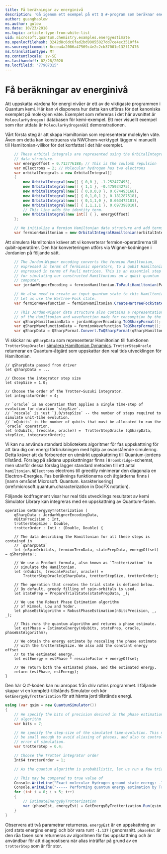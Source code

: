 ```yaml
---
title: Få beräkningar av energinivå
description: 'Gå igenom ett exempel på ett Q #-program som beräknar energi nivå värden för molekyl väte.'
author: guanghaolow
ms.author: gulow
ms.date: 10/23/2018
ms.topic: article-type-from-white-list
uid: microsoft.quantum.chemistry.examples.energyestimate
ms.openlocfilehash: 3242d8c6dc6fad2bd99055027dd7ce4ec3510ff4
ms.sourcegitcommit: 6ccea4a2006a47569c4e2c2cb37001e132f17476
ms.translationtype: MT
ms.contentlocale: sv-SE
ms.lasthandoff: 02/28/2020
ms.locfileid: "77907315"
---
```

# <a name="obtaining-energy-level-estimates"></a>Få beräkningar av energinivå
Att uppskatta värdena för energi nivåer är ett av de viktigaste programmen i Quantum kemi. Här kan vi disponera hur detta kan utföras för det kanoniska exemplet på molekylen väte. Exemplet som refereras i det här avsnittet är `MolecularHydrogen` i databasen för kemi-exempel. Ett mer visuellt exempel som ritar utdata är `MolecularHydrogenGUI` demonstrationen.

Vårt första steg är att skapa Hamiltonian som representerar molekylen väte. Även om detta kan konstrueras via NWChem-verktyget lägger vi manuellt till Hamiltonian-villkor för det kortfattat i det här exemplet.

```csharp
    // These orbital integrals are represented using the OrbitalIntegral
    // data structure.
    var energyOffset = 0.713776188; // This is the coulomb repulsion
    var nElectrons = 2; // Molecular hydrogen has two electrons
    var orbitalIntegrals = new OrbitalIntegral[]
    {
        new OrbitalIntegral(new[] { 0,0 }, -1.252477495),
        new OrbitalIntegral(new[] { 1,1 }, -0.475934275),
        new OrbitalIntegral(new[] { 0,0,0,0 }, 0.674493166),
        new OrbitalIntegral(new[] { 0,1,0,1 }, 0.181287518),
        new OrbitalIntegral(new[] { 0,1,1,0 }, 0.663472101),
        new OrbitalIntegral(new[] { 1,1,1,1 }, 0.697398010),
        // This line adds the identity term.
        new OrbitalIntegral(new int[] { }, energyOffset)
    };

    // We initialize a fermion Hamiltonian data structure and add terms to it.
    var fermionHamiltonian = new OrbitalIntegralHamiltonian(orbitalIntegrals).ToFermionHamiltonian();
```

Att simulera Hamiltonian kräver att vi konverterar fermion-operatörerna till qubit-operatörer. Den här konverteringen utförs via Wigner-kodningen i Jordanien på följande sätt.

```csharp
    // The Jordan-Wigner encoding converts the fermion Hamiltonian, 
    // expressed in terms of fermionic operators, to a qubit Hamiltonian,
    // expressed in terms of Pauli matrices. This is an essential step
    // for simulating our constructed Hamiltonians on a qubit quantum
    // computer.
    var jordanWignerEncoding = fermionHamiltonian.ToPauliHamiltonian(Pauli.QubitEncoding.JordanWigner);

    // We also need to create an input quantum state to this Hamiltonian.
    // Let us use the Hartree-Fock state.
    var fermionWavefunction = fermionHamiltonian.CreateHartreeFockState(nElectrons);

    // This Jordan-Wigner data structure also contains a representation 
    // of the Hamiltonian and wavefunction made for consumption by the Q# operations.
    var qSharpHamiltonianData = jordanWignerEncoding.ToQSharpFormat();
    var qSharpWavefunctionData = fermionWavefunction.ToQSharpFormat();
    var qSharpData = QSharpFormat.Convert.ToQSharpFormat(qSharpHamiltonianData, qSharpWavefunctionData);
```

Vi skickar nu `qSharpData` som representerar Hamiltonian till funktionen `TrotterStepOracle` i [simulera Hamiltonian Dynamics](xref:microsoft.quantum.libraries.standard.algorithms). `TrotterStepOracle` returnerar en Quantum-åtgärd som uppskattar den real tids utvecklingen för Hamiltonian.

```qsharp
// qSharpData passed from driver
let qSharpData = ... 

// Choose the integrator step size
let stepSize = 1.0;

// Choose the order of the Trotter—Suzuki integrator.
let integratorOrder = 4;

// `oracle` is an operation that applies a single time-step of evolution for duration `stepSize`.
// `rescale` is just `1.0/stepSize` -- the number of steps required to simulate unit-time evolution.
// `nQubits` is the number of qubits that must be allocated to run the `oracle` operatrion.
let (nQubits, (rescale, oracle)) =  TrotterStepOracle (qSharpData, stepSize, integratorOrder);
```

Vi kan nu använda standard bibliotekets algoritmer för fas uppskattning för att lära dig om energi förbrukningen med hjälp av ovanstående simulering. Detta kräver att du förbereder en utmärkt uppskattning till Quantum-jordens tillstånd. Förslag på sådana uppskattningar finns i `Broombridge`-schemat, men utanför dessa förslag lägger standard metoden till ett antal `hamiltonian.NElectrons` electrons till greedily minimerar den diagonala en Electron-Energies. Fas beräknings funktionerna och åtgärderna finns i [namn området Microsoft. Quantum. karakterisering](xref:microsoft.quantum.characterization in DocFX notation).

Följande kodfragment visar hur real tids utvecklings resultatet av kemi Simulator Library kan integreras med en uppskattning av Quantum-fasen.

```qsharp
operation GetEnergyByTrotterization (
    qSharpData : JordanWignerEncodingData, 
    nBitsPrecision : Int, 
    trotterStepSize : Double, 
    trotterOrder : Int) : (Double, Double) {
    
    // The data describing the Hamiltonian for all these steps is contained in
    // `qSharpData`
    let (nSpinOrbitals, fermionTermData, statePrepData, energyOffset) = qSharpData!;
    
    // We use a Product formula, also known as `Trotterization` to
    // simulate the Hamiltonian.
    let (nQubits, (rescaleFactor, oracle)) = 
        TrotterStepOracle(qSharpData, trotterStepSize, trotterOrder);
    
    // The operation that creates the trial state is defined below.
    // By default, greedy filling of spin-orbitals is used.
    let statePrep = PrepareTrialState(statePrepData, _);
    
    // We use the Robust Phase Estimation algorithm
    // of Kimmel, Low and Yoder.
    let phaseEstAlgorithm = RobustPhaseEstimation(nBitsPrecision, _, _);
    
    // This runs the quantum algorithm and returns a phase estimate.
    let estPhase = EstimateEnergy(nQubits, statePrep, oracle, phaseEstAlgorithm);
    
    // We obtain the energy estimate by rescaling the phase estimate
    // with the trotterStepSize. We also add the constant energy offset
    // to the estimated energy.
    let estEnergy = estPhase * rescaleFactor + energyOffset;
    
    // We return both the estimated phase, and the estimated energy.
    return (estPhase, estEnergy);
}
```

Den här Q #-koden kan nu anropas från driv rutins programmet. I följande skapar vi en komplett-tillstånds Simulator och kör `GetEnergyByTrotterization` för att hämta jord tillstånds energi.

```csharp
using (var qsim = new QuantumSimulator())
{
    // We specify the bits of precision desired in the phase estimation 
    // algorithm
    var bits = 7;

    // We specify the step-size of the simulated time-evolution. This needs to
    // be small enough to avoid aliasing of phases, and also to control the
    // error of simulation.
    var trotterStep = 0.4;

    // Choose the Trotter integrator order
    Int64 trotterOrder = 1;

    // As the quantum algorithm is probabilistic, let us run a few trials.

    // This may be compared to true value of
    Console.WriteLine("Exact molecular Hydrogen ground state energy: -1.137260278.\n");
    Console.WriteLine("----- Performing quantum energy estimation by Trotter simulation algorithm");
    for (int i = 0; i < 5; i++)
    {
        // EstimateEnergyByTrotterization
        var (phaseEst, energyEst) = GetEnergyByTrotterization.Run(qsim, qSharpData, bits, trotterStep, trotterOrder).Result;
    }
}
```

Observera att två parametrar returneras. `energyEst` är en uppskattning av jord stats energins energi och bör vara runt `-1.137` i genomsnitt. `phaseEst` är den råa fasen som returneras av algoritmen för fas uppskattning och är användbar för att diagnostisera när alias inträffar på grund av en `trotterStep` som är för stor.
